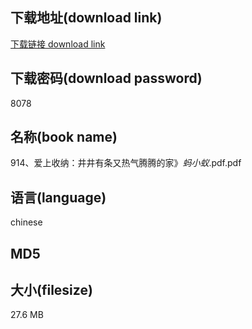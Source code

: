 ## 下载地址(download link)
[下载链接 download link](https://tutu365.netlify.app/?s=914%E3%80%81%E7%88%B1%E4%B8%8A%E6%94%B6%E7%BA%B3%EF%BC%9A%E4%BA%95%E4%BA%95%E6%9C%89%E6%9D%A1%E5%8F%88%E7%83%AD%E6%B0%94%E8%85%BE%E8%85%BE%E7%9A%84%E5%AE%B6%E3%80%8B_%E8%9A%82%E5%B0%8F%E8%9A%81_.pdf)

## 下载密码(download password)
8078

## 名称(book name)
914、爱上收纳：井井有条又热气腾腾的家》_蚂小蚁_.pdf.pdf

## 语言(language)
chinese

## MD5


## 大小(filesize)
27.6 MB
